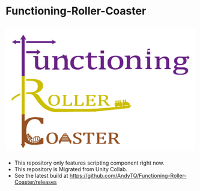 # Functioning-Roller-Coaster
![alt text](https://github.com/AndyTQ/Functioning-Roller-Coaster/blob/master/docs/Logo.png?raw=true)
-----------------------------------------------------------------------------------
- This repository only features scripting component right now. 
- This repository is Migrated from Unity Collab. 
- See the latest build at https://github.com/AndyTQ/Functioning-Roller-Coaster/releases

